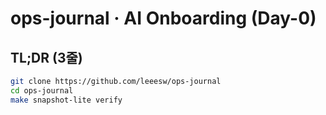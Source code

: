 # ops-journal · AI Onboarding (Day-0)

## TL;DR (3줄)
```bash
git clone https://github.com/leeesw/ops-journal
cd ops-journal
make snapshot-lite verify
```
